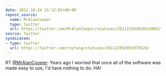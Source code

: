 ```yaml
---
date: 2012-10-24 15:12:03+00:00
repost_source:
  name: MrAlanCooper
  type: twitter
  url: https://twitter.com/MrAlanCooper/statuses/261121583039524865/
source: twitter
syndicated:
- type: twitter
  url: https://twitter.com/roytang/statuses/261122892991979520/
---
```


RT [@MrAlanCooper](https://twitter.com/MrAlanCooper/): Years ago I worried that once all of the software was made easy to use, I'd have nothing to do. HA!